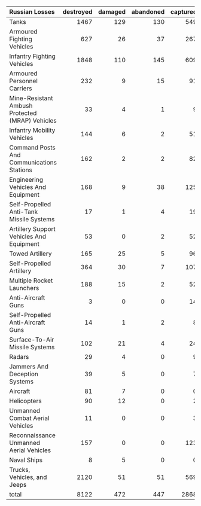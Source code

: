 | Russian Losses                                   |   destroyed |   damaged |   abandoned |   captured |   total |
|:-------------------------------------------------|------------:|----------:|------------:|-----------:|--------:|
| Tanks                                            |        1467 |       129 |         130 |        549 |    2275 |
| Armoured Fighting Vehicles                       |         627 |        26 |          37 |        267 |     957 |
| Infantry Fighting Vehicles                       |        1848 |       110 |         145 |        609 |    2712 |
| Armoured Personnel Carriers                      |         232 |         9 |          15 |         91 |     347 |
| Mine-Resistant Ambush Protected  (MRAP) Vehicles |          33 |         4 |           1 |          9 |      47 |
| Infantry Mobility Vehicles                       |         144 |         6 |           2 |         51 |     203 |
| Command Posts And Communications Stations        |         162 |         2 |           2 |         82 |     248 |
| Engineering Vehicles And Equipment               |         168 |         9 |          38 |        125 |     340 |
| Self-Propelled Anti-Tank Missile Systems         |          17 |         1 |           4 |         19 |      41 |
| Artillery Support Vehicles And Equipment         |          53 |         0 |           2 |         52 |     107 |
| Towed Artillery                                  |         165 |        25 |           5 |         96 |     291 |
| Self-Propelled Artillery                         |         364 |        30 |           7 |        107 |     508 |
| Multiple Rocket Launchers                        |         188 |        15 |           2 |         52 |     257 |
| Anti-Aircraft Guns                               |           3 |         0 |           0 |         14 |      17 |
| Self-Propelled Anti-Aircraft Guns                |          14 |         1 |           2 |          8 |      25 |
| Surface-To-Air Missile Systems                   |         102 |        21 |           4 |         24 |     151 |
| Radars                                           |          29 |         4 |           0 |          9 |      42 |
| Jammers And Deception Systems                    |          39 |         5 |           0 |          7 |      51 |
| Aircraft                                         |          81 |         7 |           0 |          0 |      88 |
| Helicopters                                      |          90 |        12 |           0 |          2 |     104 |
| Unmanned Combat Aerial Vehicles                  |          11 |         0 |           0 |          3 |      14 |
| Reconnaissance Unmanned Aerial Vehicles          |         157 |         0 |           0 |        123 |     280 |
| Naval Ships                                      |           8 |         5 |           0 |          0 |      13 |
| Trucks, Vehicles, and Jeeps                      |        2120 |        51 |          51 |        569 |    2791 |
| total                                            |        8122 |       472 |         447 |       2868 |   11909 |